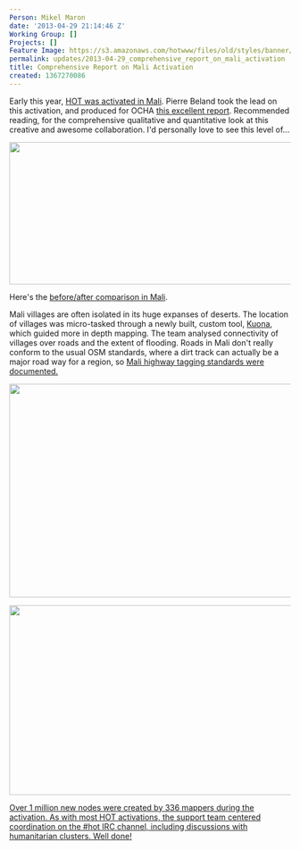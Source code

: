 ```yaml
---
Person: Mikel Maron
date: '2013-04-29 21:14:46 Z'
Working Group: []
Projects: []
Feature Image: https://s3.amazonaws.com/hotwww/files/old/styles/banner/public/Screenshot+from+2013-04-29+17:06:03.png
permalink: updates/2013-04-29_comprehensive_report_on_mali_activation
title: Comprehensive Report on Mali Activation
created: 1367270086
---
```

<p>Early this year, <a href="http://hot.openstreetmap.org/updates/2013-02-01_mali_activation">HOT was activated in Mali</a>. Pierre Beland took the lead on this activation, and produced for OCHA <a href="http://hot.openstreetmap.org/sites/default/files/HOTOSMMaliActivationMappingfactsreport-2013-03-04.pdf">this excellent report</a>. Recommended reading, for the comprehensive qualitative and quantitative look at this creative and awesome collaboration. I'd personally love to see this level of... <!--break--></p><p><img class="image-large" src="https://s3.amazonaws.com/hotwww/files/old/styles/large/public/Screenshot%20from%202013-04-29%2017%3A06%3A03.png?itok=oC2LYIzV" alt="" height="255" width="510"></p><p>Here's the <a href="http://pierzen.dev.openstreetmap.org/hot/leaflet/OSM-Compare-before-after.html">before/after comparison in Mali</a>.</p><p>Mali villages are often isolated in its huge expanses of deserts. The location of villages was micro-tasked through a newly built, custom tool, <a href="http://wiki.openstreetmap.org/wiki/2012_Mali_Crisis#Experimentation_of_Crowdsourcing_Image_Recognition_-_2013-02">Kuona</a>, which guided more in depth mapping. The team analysed connectivity of villages over roads and the extent of flooding. Roads in Mali don't really conform to the usual OSM standards, where a dirt track can actually be a major road way for a region, so <a href="http://wiki.openstreetmap.org/wiki/Mali_Highway_tag">Mali highway tagging standards were documented. </a></p><p><a href="http://wiki.openstreetmap.org/wiki/Mali_Highway_tag"><img class="image-large" src="https://s3.amazonaws.com/hotwww/files/old/styles/large/public/mali-report-objects-graph.png?itok=A5F6hkqA" alt="" height="383" width="510"></a></p><p><a href="http://wiki.openstreetmap.org/wiki/Mali_Highway_tag"><img class="image-large" src="https://s3.amazonaws.com/hotwww/files/old/styles/large/public/mali-report-all-log.png?itok=XOffvLj7" alt="" height="340" width="510"></a></p><p><a href="http://wiki.openstreetmap.org/wiki/Mali_Highway_tag">Over 1 million new nodes were created by 336 mappers during the activation. As with most HOT activations, the support team centered coordination on the #hot IRC channel, including discussions with humanitarian clusters. Well done!</a></p>
